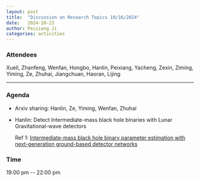 ```yaml
---
layout: post
title:  "Discussion on Research Topics 10/16/2024"
date:   2024-10-23
author: Peixiang Ji
categories: activities
---
```


### Attendees

Xueli, Zhanfeng, Wenfan, Hongbo, Hanlin, Peixiang, Yacheng, Zexin, Ziming, Yiming, Ze, Zhuhai, Jiangchuan, Haoran, Lijing

---

### Agenda

- Arxiv sharing: Hanlin, Ze, Yiming, Wenfan, Zhuhai

- Hanlin: Detect Intermediate-mass black hole binaries with Lunar Gravitational-wave detectors

  Ref 1: [Intermediate-mass black hole binary parameter estimation with next-generation ground-based detector networks](https://doi.org/10.1103/PhysRevD.106.035032)
    
### Time

19:00 pm -- 22:00 pm
